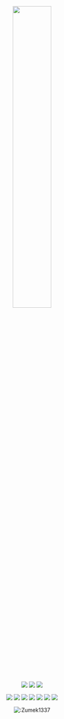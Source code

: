 <p align=center>
  <a href="https://discord.com/users/565168135674658816"><img src="https://discordz.netlify.app/1093923329695551508.html" width=45%></a>
</p>

<p align="center">
  <a href="https://github.com/Zumek1337"><img src="https://img.shields.io/github/followers/Zumek1337?style=for-the-badge"></img></a>
  <a href="https://github.com/Zumek1337"><img src="https://img.shields.io/github/stars/Zumek1337?style=for-the-badge"></img></a>
  <a href="https://wanted-ceo.netlify.app/ceo"><img src="https://img.shields.io/website?down_message=Zumek1337%20is%20down%21&style=for-the-badge&up_message=https://wanted-ceo.netlify.app/ceo%20is%20up%21&url=https%3A%2F%2Fhttps://wanted-ceo.netlify.app/ceol"></img></a>
</p>

<p align="center">
  <a href="https://github.com/Zumek1337"><img src="https://img.shields.io/badge/python-3670A0?style=for-the-badge&logo=python&logoColor=ffdd54"></a>
  <a href="https://github.com/Zumek1337"><img src="https://img.shields.io/badge/Go-00ADD8?style=for-the-badge&logo=go&logoColor=white"></a>
  <a href="https://github.com/Zumek1337"><img src="https://img.shields.io/badge/SvelteKit-FF3E00?style=for-the-badge&logo=Svelte&logoColor=white"></a>
  <a href="https://github.com/Zumek1337"><img src="https://img.shields.io/badge/Sass-CC6699?style=for-the-badge&logo=sass&logoColor=white"></a>
  <a href="https://github.com/Zumek1337"><img src="https://img.shields.io/badge/Tailwind_CSS-38B2AC?style=for-the-badge&logo=tailwind-css&logoColor=white"></a>
  <a href="https://github.com/Zumek1337"><img src="https://img.shields.io/badge/javascript-%23323330.svg?style=for-the-badge&logo=javascript&logoColor=%23F7DF1E"></a>
  <a href="https://github.com/Zumek1337"><img src="https://img.shields.io/badge/typescript-%23007ACC.svg?style=for-the-badge&logo=typescript&logoColor=white"></a>
</p>

<p align="center"><img src="https://count.getloli.com/get/@:Zumek1337" alt=":Zumek1337" /></p>

